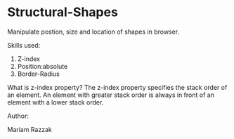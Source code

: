 # Structural-Shapes
Manipulate postion, size and location of shapes in browser.

Skills used:
1. Z-index
2. Position:absolute
3. Border-Radius


What is z-index property?
  The z-index property specifies the stack order of an element. An element with greater stack order is always in front of an element with a lower stack order.
  
  Author:
  
  Mariam Razzak
